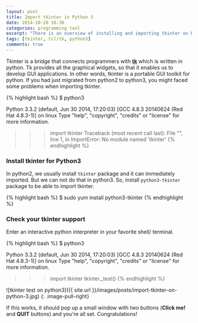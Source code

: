 ```yaml
---
layout: post
title: Import tkinter in Python 3
date: 2014-10-20 16:30
categories: programming tool
excerpt: "There is an overview of installing and importing tkinter on Python 3 for GUI Programming."
tags: [tkinter, tcl/tk, python3]
comments: true
---
```

Tkinter is a bridge that connects programmers with **[tk](http://www.tcl.tk/)** which is written in python. Tk provides all the graphical widgets, so that it enables us to develop GUI applications. In other words, tkinter is a portable GUI toolkit for python. If you had just migrated from python2 to python3, you might faced some problems when importing tkinter.

{% highlight bash %}
$ python3

Python 3.3.2 (default, Jun 30 2014, 17:20:03) 
[GCC 4.8.3 20140624 (Red Hat 4.8.3-1)] on linux
Type "help", "copyright", "credits" or "license" for more information.
>>> import tkinter
Traceback (most recent call last):
  File "<stdin>", line 1, in <module>
ImportError: No module named 'tkinter'
{% endhighlight %}

### Install tkinter for Python3
In python2, we usually install `tkinter` package and it can immediately imported. But we can not do that in python3. So, install `python3-tkinter` package to be able to import tkinter.

{% highlight bash %}
$ sudo yum install python3-tkinter
{% endhighlight %}

### Check your tkinter support
Enter an interactive python interpreter in your favorite shell/ terminal.

{% highlight bash %}
$ python3

Python 3.3.2 (default, Jun 30 2014, 17:20:03) 
[GCC 4.8.3 20140624 (Red Hat 4.8.3-1)] on linux
Type "help", "copyright", "credits" or "license" for more information.
>>> import tkinter
>>> tkinter._test()
{% endhighlight %}

![tkinter test on python3]({{ site.url }}/images/posts/import-tkinter-on-python-3.jpg)
{: .image-pull-right}

If this works, it should pop up a small window with two buttons (**Click me!** and **QUIT** buttons) and you're all set. Congratulations!

